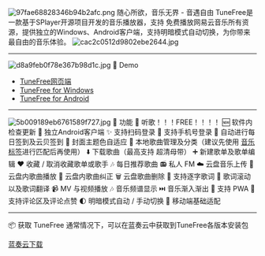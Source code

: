 ![97fae68828346b94b2afc.png](https://img.3344550.xyz/file/97fae68828346b94b2afc.png)
随心所欲，音乐无界 - 音遇自由 TuneFree是一款基于SPlayer开源项目开发的音乐播放器，支持 免费播放网易云音乐所有资源，提供独立的Windows、Android客户端，支持明暗模式自动切换，为你带来最自由的音乐体验。
![cac2c0512d9802ebe2644.jpg](https://img.3344550.xyz/file/cac2c0512d9802ebe2644.jpg)
- - - 
![d8a9feb0f78e367b98d1c.jpg](https://img.3344550.xyz/file/d8a9feb0f78e367b98d1c.jpg)
👀 Demo
- [TuneFree网页端](https://pt.sayqz.com/)
- [TuneFree for Windows](https://sayqz.lanpv.com/iN56k1o4ms3i)
- [TuneFree for Android](https://sayqz.lanpv.com/ipru71xs00qj)
- - -
![5b009189eb6761589f727.jpg](https://img.3344550.xyz/file/5b009189eb6761589f727.jpg)
🎉 功能
🎵 听歌！！！FREE！！！！
🆕 软件内检查更新
🤳 独立Android客户端
✨ 支持扫码登录
📱 支持手机号登录
📅 自动进行每日签到及云贝签到
🎨 封面主题色自适应
📁 本地歌曲管理及分类（建议先使用 [音乐标签](https://www.cnblogs.com/vinlxc/p/11347744.html)进行匹配后再使用）
⬇️ 下载歌曲（最高支持 超清母带）
➕ 新建歌单及歌单编辑
❤️ 收藏 / 取消收藏歌单或歌手
🎶 每日推荐歌曲
📻 私人 FM
☁️ 云盘音乐上传
📂 云盘内歌曲播放
🔄 云盘内歌曲纠正
🗑️ 云盘歌曲删除
📝 支持逐字歌词
🔄 歌词滚动以及歌词翻译
📹 MV 与视频播放
🎶 音乐频谱显示
⏭️ 音乐渐入渐出
🔄 支持 PWA
💬 支持评论区及评论点赞
🌓 明暗模式自动 / 手动切换
📱 移动端基础适配
- - -
📦️ 获取
TuneFree
通常情况下，可以在蓝奏云中获取到TuneFree各版本安装包

[蓝奏云下载](https://sayqz.lanpv.com/s/tunefree)